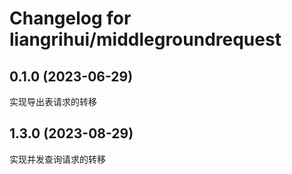 # Changelog for liangrihui/middlegroundrequest

## 0.1.0 (2023-06-29)
  实现导出表请求的转移
## 1.3.0 (2023-08-29)
  实现并发查询请求的转移